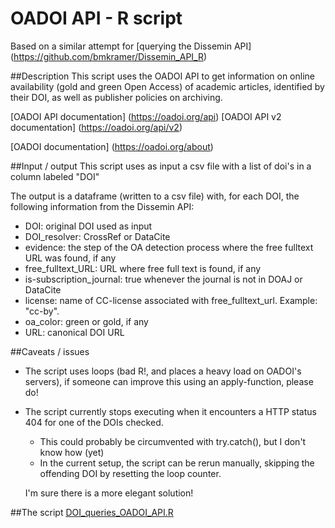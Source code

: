 # OADOI API - R script

Based on a similar attempt for [querying the Dissemin API] (https://github.com/bmkramer/Dissemin_API_R) 

##Description
This script uses the OADOI API to get information on online availability (gold and green Open Access) of academic articles, identified by their DOI, as well as publisher policies on archiving. 

[OADOI API documentation] (https://oadoi.org/api) [OADOI API v2 documentation] (https://oadoi.org/api/v2)
 
[OADOI documentation] (https://oadoi.org/about)

##Input / output
This script uses as input a csv file with a list of doi's in a column labeled "DOI"

The output is a dataframe (written to a csv file) with, for each DOI, the following information from the Dissemin API:
  - DOI: original DOI used as input
  - DOI_resolver: CrossRef or DataCite
  - evidence: the step of the OA detection process where the free fulltext URL was found, if any
  - free_fulltext_URL: URL where free full text is found, if any
  - is-subscription_journal: true whenever the journal is not in DOAJ or DataCite 
  - license: name of CC-license associated with free_fulltext_url. Example: "cc-by".
  - oa_color: green or gold, if any
  - URL: canonical DOI URL 
 
##Caveats / issues
  - The script uses loops (bad R!, and places a heavy load on OADOI's servers), if someone can improve this using an apply-function, please do! 
  - The script currently stops executing when it encounters a HTTP status 404 for one of the DOIs checked. 
    - This could probably be circumvented with try.catch(), but I don't know how (yet)
    - In the current setup, the script can be rerun manually, skipping the offending DOI by resetting the loop counter. 
    
    I'm sure there is a more elegant solution! 

##The script
[DOI_queries_OADOI_API.R](https://github.com/bmkramer/OADOI_API_R/blob/master/DOI_queries_OADOI_API.R)
